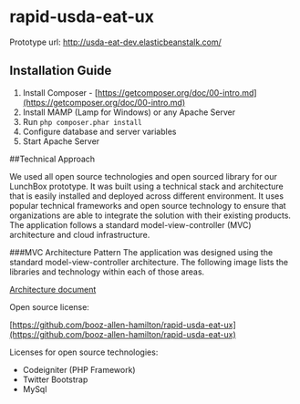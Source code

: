 # rapid-usda-eat-ux

Prototype url: http://usda-eat-dev.elasticbeanstalk.com/

## Installation Guide

1. Install Composer - [https://getcomposer.org/doc/00-intro.md](https://getcomposer.org/doc/00-intro.md)
2. Install MAMP (Lamp for Windows) or any Apache Server
3. Run `php composer.phar install`
4. Configure database and server variables
5. Start Apache Server

##Technical Approach

We used all open source technologies and open sourced library for our LunchBox prototype. It was built using a technical stack and architecture that is easily installed and deployed across different environment. It uses popular technical frameworks and open source technology to ensure that organizations are able to integrate the solution with their existing products. The application follows a standard model-view-controller (MVC) architecture and cloud infrastructure.

###MVC Architecture Pattern
The application was designed using the standard model-view-controller architecture. The following image lists the libraries and technology within each of those areas.


[Architecture document]()

Open source license:

[https://github.com/booz-allen-hamilton/rapid-usda-eat-ux](https://github.com/booz-allen-hamilton/rapid-usda-eat-ux)

Licenses for open source technologies:

* Codeigniter (PHP Framework)
* Twitter Bootstrap
* MySql
